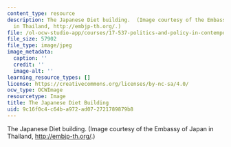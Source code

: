 ```yaml
---
content_type: resource
description: The Japanese Diet building.  (Image courtesy of the Embassy of Japan
  in Thailand, http://embjp-th.org/.)
file: /ol-ocw-studio-app/courses/17-537-politics-and-policy-in-contemporary-japan-spring-2009/9c16f0c4c64ba972ad072721789879b8_CHP_Diet.jpg
file_size: 57902
file_type: image/jpeg
image_metadata:
  caption: ''
  credit: ''
  image-alt: ''
learning_resource_types: []
license: https://creativecommons.org/licenses/by-nc-sa/4.0/
ocw_type: OCWImage
resourcetype: Image
title: The Japanese Diet Building
uid: 9c16f0c4-c64b-a972-ad07-2721789879b8
---
```

The Japanese Diet building.  (Image courtesy of the Embassy of Japan in Thailand, http://embjp-th.org/.)
